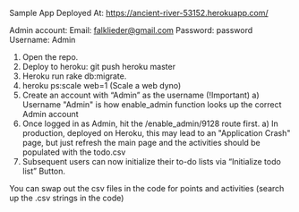 

Sample App Deployed At:
https://ancient-river-53152.herokuapp.com/

Admin account:
Email: falklieder@gmail.com
Password: password
Username: Admin

1. Open the repo.
2. Deploy to heroku: git push heroku master
3. Heroku run rake db:migrate.
4. heroku ps:scale web=1  (Scale a web dyno)
5. Create an account with “Admin” as the username (!Important)
    a) Username "Admin" is how enable_admin function looks up the correct Admin account
6. Once logged in as Admin, hit the /enable_admin/9128 route first.
    a) In production, deployed on Heroku, this may lead to an "Application Crash" page,
        but just refresh the main page and the activities should be populated with the todo.csv
7. Subsequent users can now initialize their to-do lists via “Initialize todo list” Button.

You can swap out the csv files in the code for points and activities (search up the .csv strings in the code)

